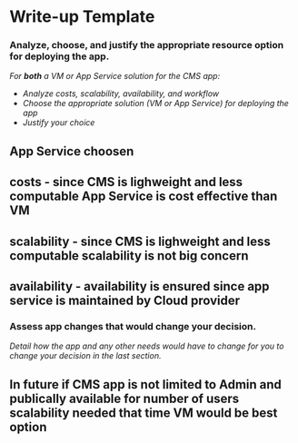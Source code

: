# Write-up Template

### Analyze, choose, and justify the appropriate resource option for deploying the app.

*For **both** a VM or App Service solution for the CMS app:*
- *Analyze costs, scalability, availability, and workflow*
- *Choose the appropriate solution (VM or App Service) for deploying the app*
- *Justify your choice*

## App Service choosen
## costs - since CMS is lighweight and less computable App Service is cost effective than VM
## scalability - since CMS is lighweight and less computable scalability is not big concern 
## availability - availability is ensured since app service is maintained by Cloud provider

### Assess app changes that would change your decision.

*Detail how the app and any other needs would have to change for you to change your decision in the last section.* 

## In future if CMS app is not limited to Admin and publically available for number of users scalability needed that time VM would be best option
